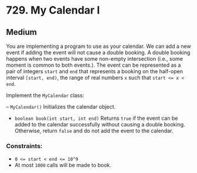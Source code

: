 # 729. My Calendar I

## Medium

You are implementing a program to use as your calendar. We can add a new event if adding the event will not cause a
double booking. A double booking happens when two events have some non-empty intersection (i.e., some moment is common
to both events.). The event can be represented as a pair of integers `start` and `end` that represents a booking on the
half-open interval `[start, end)`, the range of real numbers `x` such that `start <= x < end`.

Implement the `MyCalendar` class:

– `MyCalendar()` Initializes the calendar object.

- `boolean book(int start, int end)` Returns `true` if the event can be added to the calendar successfully without
  causing a double booking. Otherwise, return `false` and do not add the event to the calendar.

### Constraints:

- `0 <= start < end <= 10^9`
- At most `1000` calls will be made to book.
